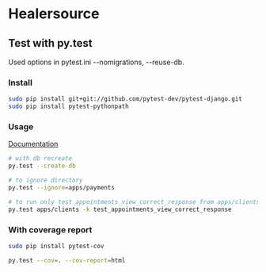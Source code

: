 # Healersource

## Test with py.test
Used options in pytest.ini --nomigrations, --reuse-db.

### Install
```bash
sudo pip install git+git://github.com/pytest-dev/pytest-django.git
sudo pip install pytest-pythonpath
```

### Usage
[Documentation](http://pytest.org/latest/usage.html#usage)

```bash
# with db recreate
py.test --create-db

# to ignore directory
py.test --ignore=apps/payments

# to run only test_appointments_view_correct_response from apps/clients directory
py.test apps/clients -k test_appointments_view_correct_response  
```

### With coverage report
```bash
sudo pip install pytest-cov

py.test --cov=. --cov-report=html
```
